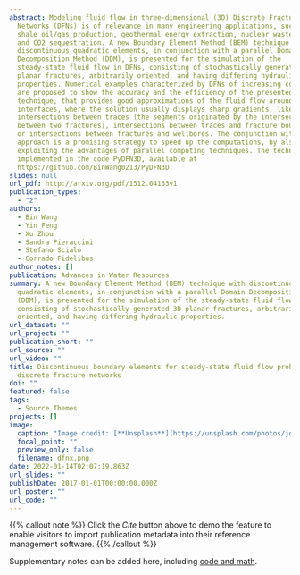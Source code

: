 ```yaml
---
abstract: Modeling fluid flow in three-dimensional (3D) Discrete Fracture
  Networks (DFNs) is of relevance in many engineering applications, such as
  shale oil/gas production, geothermal energy extraction, nuclear waste disposal
  and CO2 sequestration. A new Boundary Element Method (BEM) technique with
  discontinuous quadratic elements, in conjunction with a parallel Domain
  Decomposition Method (DDM), is presented for the simulation of the
  steady-state fluid flow in DFNs, consisting of stochastically generated 3D
  planar fractures, arbitrarily oriented, and having differing hydraulic
  properties. Numerical examples characterized by DFNs of increasing complexity
  are proposed to show the accuracy and the efficiency of the presented
  technique, that provides good approximations of the fluid flow around domain
  interfaces, where the solution usually displays sharp gradients, like around
  intersections between traces (the segments originated by the intersection
  between two fractures), intersections between traces and fracture boundaries,
  or intersections between fractures and wellbores. The conjunction with a DDM
  approach is a promising strategy to speed up the computations, by also
  exploiting the advantages of parallel computing techniques. The technique is
  implemented in the code PyDFN3D, available at
  https://github.com/BinWang0213/PyDFN3D.
slides: null
url_pdf: http://arxiv.org/pdf/1512.04133v1
publication_types:
  - "2"
authors:
  - Bin Wang
  - Yin Feng
  - Xu Zhou
  - Sandra Pieraccini
  - Stefano Scialò
  - Corrado Fidelibus
author_notes: []
publication: Advances in Water Resources
summary: A new Boundary Element Method (BEM) technique with discontinuous
  quadratic elements, in conjunction with a parallel Domain Decomposition Method
  (DDM), is presented for the simulation of the steady-state fluid flow in DFNs,
  consisting of stochastically generated 3D planar fractures, arbitrarily
  oriented, and having differing hydraulic properties.
url_dataset: ""
url_project: ""
publication_short: ""
url_source: ""
url_video: ""
title: Discontinuous boundary elements for steady-state fluid flow problems in
  discrete fracture networks
doi: ""
featured: false
tags:
  - Source Themes
projects: []
image:
  caption: "Image credit: [**Unsplash**](https://unsplash.com/photos/jdD8gXaTZsc)"
  focal_point: ""
  preview_only: false
  filename: dfnx.png
date: 2022-01-14T02:07:19.863Z
url_slides: ""
publishDate: 2017-01-01T00:00:00.000Z
url_poster: ""
url_code: ""
---
```


{{% callout note %}}
Click the _Cite_ button above to demo the feature to enable visitors to import publication metadata into their reference management software.
{{% /callout %}}

Supplementary notes can be added here, including [code and math](https://wowchemy.com/docs/content/writing-markdown-latex/).



